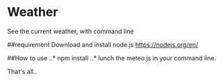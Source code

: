 # Weather
See the current weather, with command line

##requirement
Download and install node.js https://nodejs.org/en/

##How to use
..* npm install
..* lunch the meteo.js in your command line.

That's all..